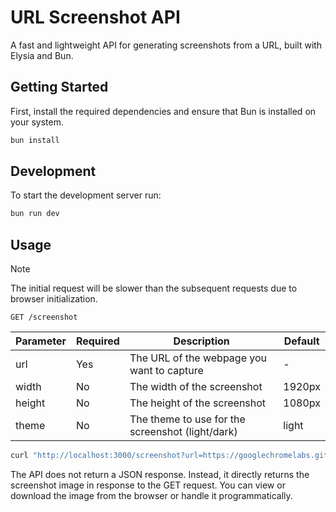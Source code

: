 # URL Screenshot API

A fast and lightweight API for generating screenshots from a URL, built with Elysia and Bun.

## Getting Started

First, install the required dependencies and ensure that Bun is installed on your system.

```bash
bun install
```

## Development

To start the development server run:

```bash
bun run dev
```

## Usage

> [!NOTE]  
> The initial request will be slower than the subsequent requests due to browser initialization.

`GET /screenshot`

| Parameter | Required | Description                                      | Default |
| --------- | -------- | ------------------------------------------------ | ------- |
| url       | Yes      | The URL of the webpage you want to capture       | -       |
| width     | No       | The width of the screenshot                      | 1920px  |
| height    | No       | The height of the screenshot                     | 1080px  |
| theme     | No       | The theme to use for the screenshot (light/dark) | light   |

```bash
curl "http://localhost:3000/screenshot?url=https://googlechromelabs.github.io/dark-mode-toggle/demo/&width=1920&height=1080&theme=dark" --output screenshot.png

```

The API does not return a JSON response. Instead, it directly returns the screenshot image in response to the GET request. You can view or download the image from the browser or handle it programmatically.
